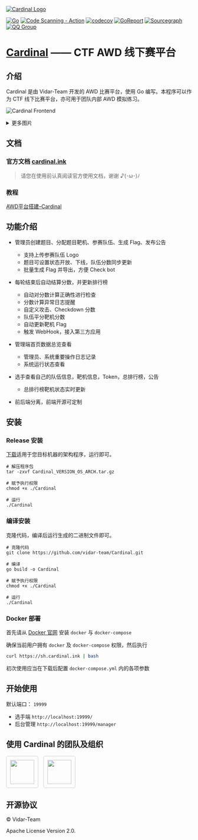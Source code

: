 [![Cardinal Logo](https://img.cdn.n3ko.co/lsky/2020/02/16/e75b82afd0932.png)](https://cardinal.ink)

[![Go](https://github.com/vidar-team/Cardinal/actions/workflows/go.yml/badge.svg)](https://github.com/vidar-team/Cardinal/actions/workflows/go.yml)
[![Code Scanning - Action](https://github.com/vidar-team/Cardinal/actions/workflows/codeql.yml/badge.svg)](https://github.com/vidar-team/Cardinal/actions/workflows/codeql.yml)
[![codecov](https://codecov.io/gh/vidar-team/Cardinal/branch/master/graph/badge.svg?token=FZ9WKD0YE4)](https://codecov.io/gh/vidar-team/Cardinal)
[![GoReport](https://goreportcard.com/badge/github.com/vidar-team/Cardinal)](https://goreportcard.com/report/github.com/vidar-team/Cardinal)
[![Sourcegraph](https://img.shields.io/badge/view%20on-Sourcegraph-brightgreen.svg?logo=sourcegraph)](https://sourcegraph.com/github.com/vidar-team/Cardinal)
[![QQ Group](https://img.shields.io/badge/QQ%E7%BE%A4-130818749-blue.svg?logo=Tencent%20QQ)](https://shang.qq.com/wpa/qunwpa?idkey=c6a35c5fbec05fdcd2d2605e08b4b5f8d6e5854471fefd8c03d370d14870b818)

# [Cardinal](https://cardinal.ink) —— CTF AWD 线下赛平台

## 介绍

Cardinal 是由 Vidar-Team 开发的 AWD 比赛平台，使用 Go 编写。本程序可以作为 CTF 线下比赛平台，亦可用于团队内部 AWD 模拟练习。

![Cardinal Frontend](https://s1.ax1x.com/2020/05/28/tVPltI.png)

<details>
<summary>更多图片</summary>

![Cardinal Backend](https://s1.ax1x.com/2020/05/28/tVP1ht.png)

![Asteroid](https://s1.ax1x.com/2020/05/28/tVP6jU.png)
（该 AWD 实时 3D 攻击大屏为项目 [Asteroid](https://github.com/wuhan005/Asteroid)，已适配接入 Cardinal）

</details>

## 文档

### 官方文档  [cardinal.ink](https://cardinal.ink)

> 请您在使用前认真阅读官方使用文档，谢谢 ♪(･ω･)ﾉ

### 教程

[AWD平台搭建–Cardinal](https://cloud.tencent.com/developer/article/1744139)

## 功能介绍

* 管理员创建题目、分配题目靶机、参赛队伍、生成 Flag、发布公告
    * 支持上传参赛队伍 Logo
    * 题目可设置状态开放、下线，队伍分数同步更新
    * 批量生成 Flag 并导出，方便 Check bot

* 每轮结束后自动结算分数，并更新排行榜
    * 自动对分数计算正确性进行检查
    * 分数计算异常日志提醒
    * 自定义攻击、Checkdown 分数
    * 队伍平分靶机分数
    * 自动更新靶机 Flag
    * 触发 WebHook，接入第三方应用

* 管理端首页数据总览查看
    * 管理员、系统重要操作日志记录
    * 系统运行状态查看

* 选手查看自己的队伍信息，靶机信息，Token，总排行榜，公告
    * 总排行榜靶机状态实时更新

* 前后端分离，前端开源可定制

## 安装

### Release 安装

[下载](https://github.com/vidar-team/Cardinal/releases)适用于您目标机器的架构程序，运行即可。

```
# 解压程序包
tar -zxvf Cardinal_VERSION_OS_ARCH.tar.gz

# 赋予执行权限
chmod +x ./Cardinal

# 运行
./Cardinal
```

### 编译安装

克隆代码，编译后运行生成的二进制文件即可。

```
# 克隆代码
git clone https://github.com/vidar-team/Cardinal.git

# 编译
go build -o Cardinal

# 赋予执行权限
chmod +x ./Cardinal

# 运行
./Cardinal
```

### Docker 部署

首先请从 [Docker 官网](https://docs.docker.com) 安装 `docker` 与 `docker-compose`

确保当前用户拥有 `docker` 及 `docker-compose` 权限，然后执行

```bash
curl https://sh.cardinal.ink | bash
```

初次使用应当在下载后配置 `docker-compose.yml` 内的各项参数

## 开始使用

默认端口： `19999`

* 选手端 `http://localhost:19999/`
* 后台管理 `http://localhost:19999/manager`

## 使用 Cardinal 的团队及组织

<a><img src="https://cardinal.ink/brand/QLNU.jpg" height="65px"  style="margin-right: 10px; padding: 10px; border: 1px solid #ccc; border-radius: 5px;"/></a>
<a href="https://cnc.poliupg.ac.id/" target="_blank"><img src="https://cardinal.ink/brand/CNC.png" height="65px" style="margin-right: 10px; padding: 10px; border: 1px solid #ccc; border-radius: 5px;"/></a>

## 开源协议

© Vidar-Team

Apache License Version 2.0.
